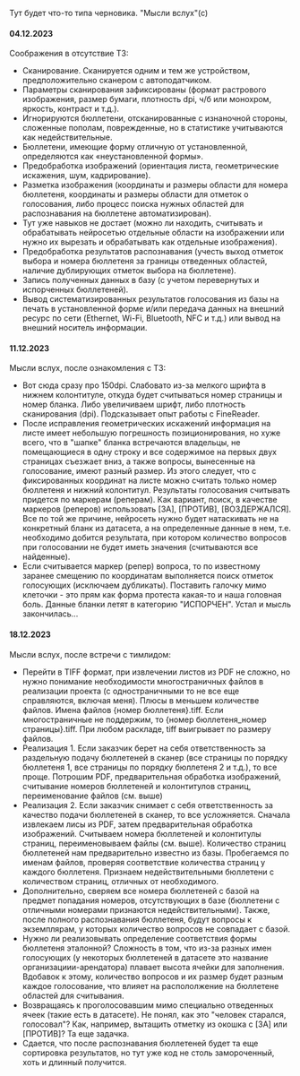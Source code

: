 Тут будет что-то типа черновика. "Мысли вслух"(с)

#### 04.12.2023
Соображения в отсутствие ТЗ:
- Сканирование. Сканируется одним и тем же устройством, предположительно сканером с автоподатчиком.
- Параметры сканирования зафиксированы (формат растрового изображения, размер бумаги, плотность dpi, ч/б или монохром, яркость, контраст и т.д.).
- Игнорируются бюллетени, отсканированные с изнаночной стороны, сложенные пополам, поврежденные, но в статистике учитываются как недействительные.
- Бюллетени, имеющие форму отличную от установленной, определяются как «неустановленной формы».
- Предобработка изображений (ориентация листа, геометрические искажения, шум, кадрирование).
- Разметка изображения (координаты и размеры области для номера бюллетеня, координаты и размеры области для отметок о голосования, либо процесс поиска нужных областей для распознавания на бюллетене автоматизирован).
- Тут уже навыков не достает (можно ли находить, считывать и обрабатывать нейросетью отдельные области на изображении или нужно их вырезать и обрабатывать как отдельные изображения).
- Предобработка результатов распознавания (учесть выход отметок выбора и номера бюллетеня за границы отведенных областей, наличие дублирующих отметок выбора на бюллетене).
- Запись полученных данных в базу (с учетом перевернутых и испорченных бюллетеней).
- Вывод систематизированных результатов голосования из базы на печать в установленной форме и/или передача данных на внешний ресурс по сети (Ethernet, Wi-Fi, Bluetooth, NFC и т.д.) или вывод на внешний носитель информации.
#### 11.12.2023
Мысли вслух, после ознакомления с ТЗ:
- Вот сюда сразу про 150dpi. Слабовато из-за мелкого шрифта в нижнем колонтитуле, откуда будет считываться номер страницы и номер бланка. Либо увеличиваем шрифт, либо плотность сканирования (dpi). Подсказывает опыт работы с FineReader.
- После исправления геометрических искажений информация на листе имеет небольшую погрешность позиционирования, но хуже всего, что в "шапке" бланка встречаются владельцы, не помещающиеся в одну строку и все содержимое на первых двух страницах съезжает вниз, а также вопросы, вынесенные на голосование, имеют разный размер. Из этого следует, что с фиксированных координат на листе можно считать только номер бюллетеня и нижний колонтитул. Результаты голосования считывать придется по маркерам (реперам). Как вариант, поиск, в качестве маркеров (реперов) использовать [ЗА], [ПРОТИВ], [ВОЗДЕРЖАЛСЯ]. Все по той же причине, нейросеть нужно будет натаскивать не на конкретный бланк из датасета, а на определенные данные в нем, т.е. необходимо добится результата, при котором количество вопросов при голосовании не будет иметь значения (считываются все найденные).
- Если считывается маркер (репер) вопроса, то по известному заранее смещению по координатам выполняется поиск отметок голосующих (исключаем дубликаты). Поставить галочку мимо клеточки - это прям как форма протеста какая-то и наша головная боль. Данные бланки летят в категорию "ИСПОРЧЕН". Устал и мысль закончилась...
#### 18.12.2023
Мысли вслух, после встречи с тимлидом:
- Перейти в TIFF формат, при извлечении листов из PDF не сложно, но нужно понимание необходимости многостраничных файлов в реализации проекта (с одностраничными то не все еще справляются, включая меня). Плюсы в меньшем количестве файлов. Имена файлов {номер бюллетеня}.tiff. Если многостраничные не поддержим, то {номер бюллетеня_номер страницы}.tiff. При любом раскладе, tiff выигрывает по размеру файлов.
- Реализация 1. Если заказчик берет на себя ответственность за раздельную подачу бюллетеней в сканер (все страницы по порядку бюллетеня 1, все страницы по порядку бюллетеня 2 и т.д.), то все проще. Потрошим PDF, предварительная обработка изображений, считывание номеров бюллетеней и колонтитулов страниц, переименование файлов (см. выше)
- Реализация 2. Если заказчик снимает с себя ответственность за качество подачи бюллетеней в сканер, то все усложняется. Сначала извлекаем лисы из PDF, затем предварительная обработка изображений. Считываем номера бюллетеней и колонтитулы страниц, переименовываем файлы (см. выше). Количество страниц бюллетеней нам предварительно известно из базы. Пробегаемся по именам файлов, проверяя соответствие количества страниц у каждого бюллетеня. Признаем недействительными бюллетени с количеством страниц, отличных от необходимого.
- Дополнительно, сверяем все номера бюллетеней с базой на предмет попадания номеров, отсутствующих в базе (бюллетени с отличными номерами признаются недействительными). Также, после полного распознавания бюллетеня, будут вопросы к экземплярам, у которых количество вопросов не совпадает с базой.
- Нужно ли реализовывать определение соответствия формы бюллетеня эталонной? Сложность в том, что из-за разных имен голосующих (у некоторых бюллетеней в датасете это название организациии-арендатора) плавает высота ячейки для заполнения. Вдобавок к этому, количество вопросов и их размер будет разным каждое голосование, что влияет на распололжение на бюллетене областей для считывания.
- Возвращаясь к проголосовавшим мимо специально отведенных ячеек (такие есть в датасете). Не понял, как это "человек старался, голосовал"? Как, например, вытащить отметку из окошка с [ЗА] или [ПРОТИВ]? Та еще задачка.
- Сдается, что после распознавания бюллетеней будет та еще сортировка результатов, но тут уже код не столь замороченный, хоть и длинный получится.
